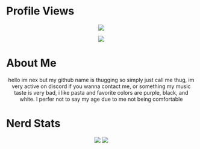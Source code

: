 # Profile Views
<p align = "center">
  <img src = "https://komarev.com/ghpvc/?username=thugging&color=a27dbe"/>
</p>
<p align = "center">
    <img src = "https://discord.c99.nl/widget/theme-1/924045799833350224.png"/>
</p>

# About Me
<p align = "center">
    hello im nex but my github name is thugging so simply just call me thug, im very active on discord if you wanna contact me, or something
    my music taste is very bad, i like pasta and favorite colors are purple, black, and white. I perfer not to say my age due to me not being comfortable
<p>

# Nerd Stats
<p align = "center">
    <img src = "https://github-readme-stats.vercel.app/api/top-langs/?username=thugging&layout=compact&theme=dark"/>
    <img src = "https://github-readme-stats.vercel.app/api?username=thugging&show_icons=true&theme=dracula"/>
</p>
